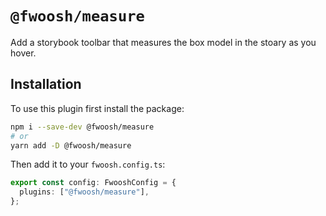 # `@fwoosh/measure`

Add a storybook toolbar that measures the box model in the stoary as you hover.

## Installation

To use this plugin first install the package:

```sh
npm i --save-dev @fwoosh/measure
# or
yarn add -D @fwoosh/measure
```

Then add it to your `fwoosh.config.ts`:

```ts
export const config: FwooshConfig = {
  plugins: ["@fwoosh/measure"],
};
```
